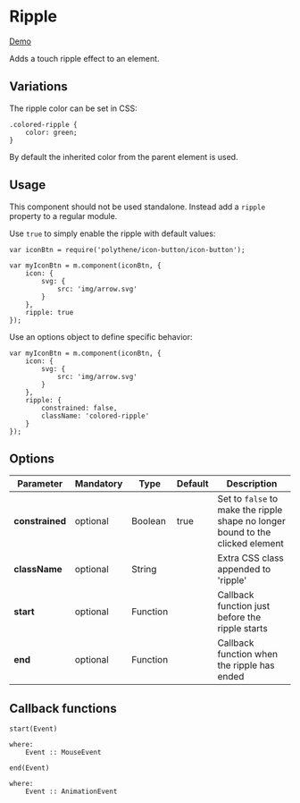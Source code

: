 # Ripple

<a class="btn-demo" href="http://arthurclemens.github.io/Polythene-Examples/ripple.html">Demo</a>

Adds a touch ripple effect to an element.


## Variations

The ripple color can be set in CSS:

	.colored-ripple {
		color: green;
	}

By default the inherited color from the parent element is used.


## Usage

This component should not be used standalone. Instead add a `ripple` property to a regular module.

Use `true` to simply enable the ripple with default values:

	var iconBtn = require('polythene/icon-button/icon-button');

	var myIconBtn = m.component(iconBtn, {
		icon: {
			svg: {
			    src: 'img/arrow.svg'
			}
		},
		ripple: true
	});

Use an options object to define specific behavior:

	var myIconBtn = m.component(iconBtn, {
		icon: {
			svg: {
			    src: 'img/arrow.svg'
			}
		},
		ripple: {
            constrained: false,
            className: 'colored-ripple'
        }
	});


## Options

| **Parameter** |  **Mandatory** | **Type** | **Default** | **Description** |
| ------------- | -------------- | -------- | ----------- | --------------- |
| **constrained** | optional | Boolean | true | Set to `false` to make the ripple shape no longer bound to the clicked element |
| **className** | optional | String |  | Extra CSS class appended to 'ripple' |
| **start** | optional | Function | | Callback function just before the ripple starts |
| **end** | optional | Function | | Callback function when the ripple has ended |


## Callback functions

	start(Event)

	where:
	    Event :: MouseEvent

	end(Event)

	where:
	    Event :: AnimationEvent
